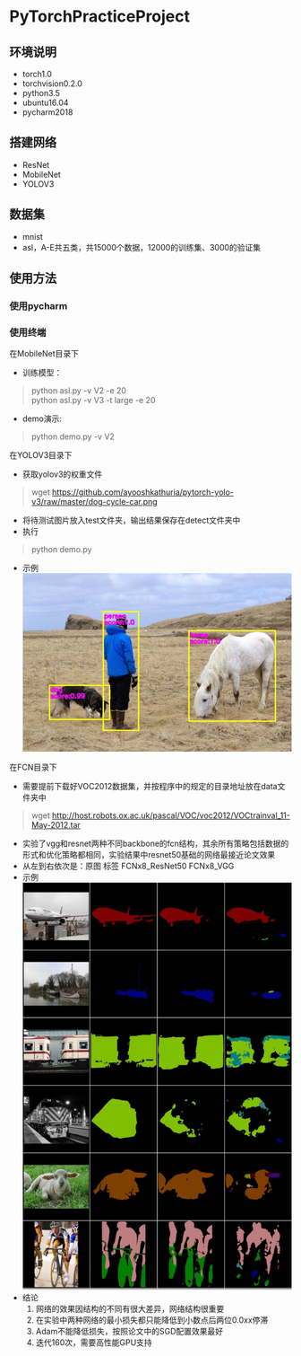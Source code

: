 # PyTorchPracticeProject
## 环境说明
* torch1.0
* torchvision0.2.0
* python3.5
* ubuntu16.04
* pycharm2018
## 搭建网络
* ResNet
* MobileNet
* YOLOV3
## 数据集
* mnist
* asl，A-E共五类，共15000个数据，12000的训练集、3000的验证集
## 使用方法
### 使用pycharm
### 使用终端
在MobileNet目录下
* 训练模型：
> python asl.py -v V2 -e 20  
> python asl.py -v V3 -t large -e 20
* demo演示: 
> python demo.py -v V2

在YOLOV3目录下   
* 获取yolov3的权重文件   
> wget https://github.com/ayooshkathuria/pytorch-yolo-v3/raw/master/dog-cycle-car.png
* 将待测试图片放入test文件夹，输出结果保存在detect文件夹中  
* 执行  
> python demo.py
* 示例  
![image](https://github.com/AishuaiYao/PyTorch/blob/master/YOLOV3/detect/person.jpg)

在FCN目录下   
* 需要提前下载好VOC2012数据集，并按程序中的规定的目录地址放在data文件夹中
> wget http://host.robots.ox.ac.uk/pascal/VOC/voc2012/VOCtrainval_11-May-2012.tar
* 实验了vgg和resnet两种不同backbone的fcn结构，其余所有策略包括数据的形式和优化策略都相同，实验结果中resnet50基础的网络最接近论文效果  
* 从左到右依次是：原图 标签 FCNx8_ResNet50 FCNx8_VGG  
* 示例  
![image](https://github.com/AishuaiYao/PyTorch/blob/master/FCN/test/39759931.jpg)  
* 结论
  1. 网络的效果因结构的不同有很大差异，网络结构很重要  
  2. 在实验中两种网络的最小损失都只能降低到小数点后两位0.0xx停滞  
  3. Adam不能降低损失，按照论文中的SGD配置效果最好  
  4. 迭代160次，需要高性能GPU支持  



